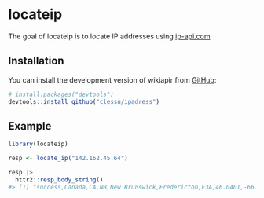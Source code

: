 
<!-- README.md is generated from README.Rmd. Please edit that file -->

# locateip

<!-- badges: start -->
<!-- badges: end -->

The goal of locateip is to locate IP addresses using
[ip-api.com](ip-api.com)

## Installation

You can install the development version of wikiapir from
[GitHub](https://github.com/):

``` r
# install.packages("devtools")
devtools::install_github("clessn/ipadress")
```

## Example

``` r
library(locateip)

resp <- locate_ip("142.162.45.64")

resp |>
  httr2::resp_body_string()
#> [1] "success,Canada,CA,NB,New Brunswick,Fredericton,E3A,46.0401,-66.3862,America/Moncton,Bell Canada,Bell Canada,AS855 Bell Canada,142.162.45.64\n"
```
